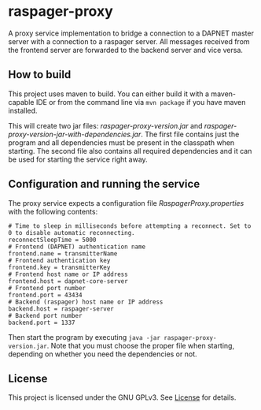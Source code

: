 # raspager-proxy
A proxy service implementation to bridge a connection to a DAPNET master server with a connection to a raspager server.
All messages received from the frontend server are forwarded to the backend server and vice versa.

## How to build
This project uses maven to build. You can either build it with a maven-capable IDE or from the command line via `mvn package` if you have maven installed.

This will create two jar files: _raspager-proxy-version.jar_ and _raspager-proxy-version-jar-with-dependencies.jar_. The first
file contains just the program and all dependencies must be present in the classpath when starting. The second file also contains
all required dependencies and it can be used for starting the service right away.

## Configuration and running the service
The proxy service expects a configuration file _RaspagerProxy.properties_ with the following contents:

```
# Time to sleep in milliseconds before attempting a reconnect. Set to 0 to disable automatic reconnecting.
reconnectSleepTime = 5000
# Frontend (DAPNET) authentication name
frontend.name = transmitterName
# Frontend authentication key
frontend.key = transmitterKey
# Frontend host name or IP address
frontend.host = dapnet-core-server
# Frontend port number
frontend.port = 43434
# Backend (raspager) host name or IP address
backend.host = raspager-server
# Backend port number
backend.port = 1337
```

Then start the program by executing `java -jar raspager-proxy-version.jar`. Note that you must choose the proper file when starting, depending on whether you need the dependencies or not.

## License
This project is licensed under the GNU GPLv3. See [License](LICENSE.txt) for details.